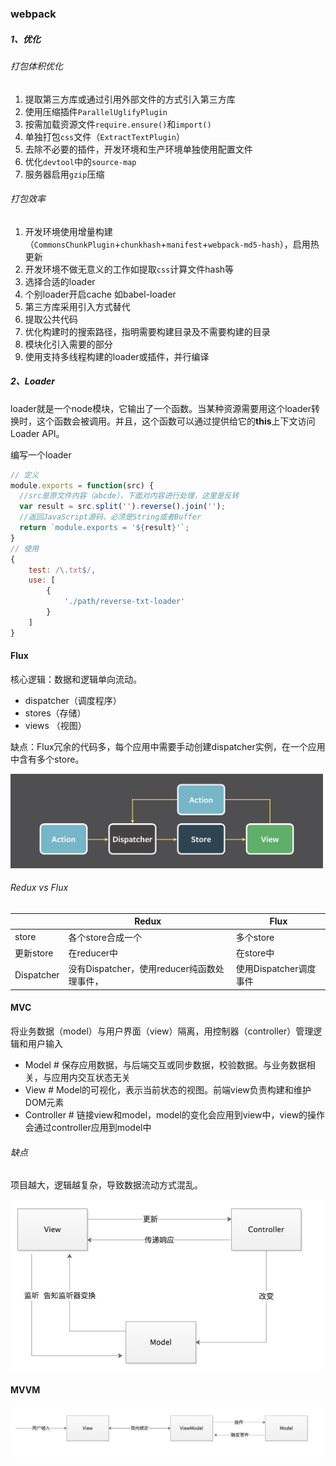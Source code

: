 



### webpack

##### 1、优化

###### 打包体积优化

1. 提取第三方库或通过引用外部文件的方式引入第三方库
2. 使用压缩插件`ParallelUglifyPlugin`
3. 按需加载资源文件`require.ensure()`和`import()`
4. 单独打包`css`文件（`ExtractTextPlugin`）
5. 去除不必要的插件，开发环境和生产环境单独使用配置文件
6. 优化`devtool`中的`source-map`
7. 服务器启用`gzip`压缩

###### 打包效率

1. 开发环境使用增量构建（`CommonsChunkPlugin`+`chunkhash`+`manifest`+`webpack-md5-hash`），启用热更新
2. 开发环境不做无意义的工作如提取`css`计算文件hash等
3. 选择合适的loader
4. 个别loader开启cache 如babel-loader
5. 第三方库采用引入方式替代
6. 提取公共代码
7. 优化构建时的搜索路径，指明需要构建目录及不需要构建的目录
8. 模块化引入需要的部分
9. 使用支持多线程构建的loader或插件，并行编译



##### 2、Loader

loader就是一个node模块，它输出了一个函数。当某种资源需要用这个loader转换时，这个函数会被调用。并且，这个函数可以通过提供给它的**this**上下文访问Loader API。

编写一个loader

```javascript
// 定义
module.exports = function(src) {
  //src是原文件内容（abcde），下面对内容进行处理，这里是反转
  var result = src.split('').reverse().join(''); 
  //返回JavaScript源码，必须是String或者Buffer
  return `module.exports = '${result}'`;
}
// 使用
{
	test: /\.txt$/,
	use: [
		{
			'./path/reverse-txt-loader'
		}
	]
}
```


#### Flux

核心逻辑：数据和逻辑单向流动。

- dispatcher（调度程序）
- stores（存储）
- views （视图） 

缺点：Flux冗余的代码多，每个应用中需要手动创建dispatcher实例，在一个应用中含有多个store。

<img src="/images/flux.png" style="width:500px;"/>



###### Redux vs Flux

|            | Redux                                       | Flux                   |
| ---------- | ------------------------------------------- | ---------------------- |
| store      | 各个store合成一个                           | 多个store              |
| 更新store  | 在reducer中                                 | 在store中              |
| Dispatcher | 没有Dispatcher，使用reducer纯函数处理事件， | 使用Dispatcher调度事件 |





#### MVC

将业务数据（model）与用户界面（view）隔离，用控制器（controller）管理逻辑和用户输入

- Model  # 保存应用数据，与后端交互或同步数据，校验数据。与业务数据相关，与应用内交互状态无关
- View  # Model的可视化，表示当前状态的视图。前端view负责构建和维护DOM元素
- Controller # 链接view和model，model的变化会应用到view中，view的操作会通过controller应用到model中

###### 缺点

项目越大，逻辑越复杂，导致数据流动方式混乱。

<img src="/images/mvc.png" style="width:500px;"/>



#### MVVM









<img src="/images/mvvm.png"/>

